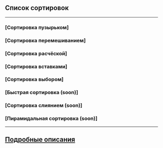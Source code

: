 ## Список сортировок
---
### [Сортировка пузырьком]
### [Сортировка перемешиванием]
### [Сортировка расчёской]
### [Сортировка вставками]
### [Сортировка выбором]
### [Быстрая сортировка (soon)]
### [Сортировка слиянием (soon)]
### [Пирамидальная сортировка (soon)]
---
## [Подробные описания](Sorts.md)
